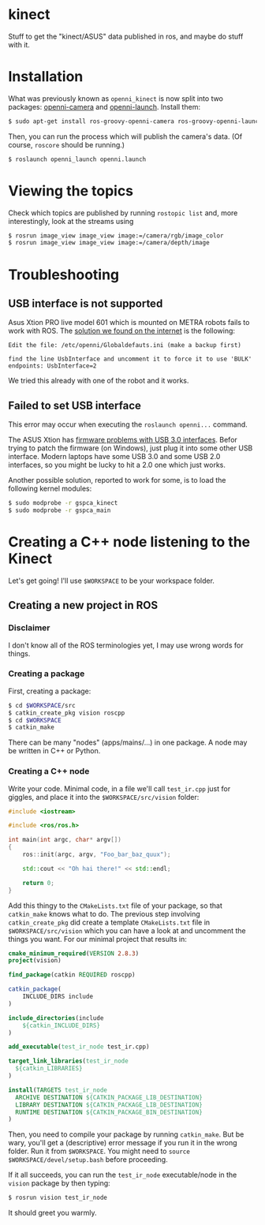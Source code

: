 kinect
======

Stuff to get the "kinect/ASUS" data published in ros, and maybe do stuff with it.

Installation
============

What was previously known as `openni_kinect` is now split into two packages: [openni-camera](http://www.ros.org/wiki/openni_camera) and [openni-launch](http://www.ros.org/wiki/openni_launch).
Install them:

```bash
$ sudo apt-get install ros-groovy-openni-camera ros-groovy-openni-launch
```

Then, you can run the process which will publish the camera's data. (Of course, `roscore` should be running.)

```bash
$ roslaunch openni_launch openni.launch
```

Viewing the topics
==================

Check which topics are published by running `rostopic list` and, more interestingly, look at the streams using

```bash
$ rosrun image_view image_view image:=/camera/rgb/image_color
$ rosrun image_view image_view image:=/camera/depth/image
```

Troubleshooting
===============

USB interface is not supported
------------------------------

Asus Xtion PRO live model 601 which is mounted on METRA robots fails to work with ROS. The [solution we found on the internet](http://answers.ros.org/question/61211/problem-with-xtion-pro-live-and-openni_camera/) is the following:

    Edit the file: /etc/openni/Globaldefauts.ini (make a backup first)

    find the line UsbInterface and uncomment it to force it to use 'BULK' endpoints: UsbInterface=2

We tried this already with one of the robot and it works.


Failed to set USB interface
---------------------------

This error may occur when executing the `roslaunch openni...` command.

The ASUS Xtion has [firmware problems with USB 3.0 interfaces](http://reconstructme.net/2012/10/13/asus-xtion-usb-3-0-hotfix/).
Befor trying to patch the firmware (on Windows), just plug it into some other USB interface.
Modern laptops have some USB 3.0 and some USB 2.0 interfaces, so you might be lucky to hit a 2.0 one which just works.

Another possible solution, reported to work for some, is to load the following kernel modules:

```bash
$ sudo modprobe -r gspca_kinect
$ sudo modprobe -r gspca_main
```


Creating a C++ node listening to the Kinect
===========================================
Let's get going!
I'll use `$WORKSPACE` to be your workspace folder.

Creating a new project in ROS
-----------------------------

### Disclaimer
I don't know all of the ROS terminologies yet, I may use wrong words for things.

### Creating a package
First, creating a package:

```bash
$ cd $WORKSPACE/src
$ catkin_create_pkg vision roscpp
$ cd $WORKSPACE
$ catkin_make
```

There can be many "nodes" (apps/mains/...) in one package.
A node may be written in C++ or Python.

### Creating a C++ node
Write your code. Minimal code, in a file we'll call `test_ir.cpp` just for giggles, and place it into the `$WORKSPACE/src/vision` folder:

```cpp
#include <iostream>

#include <ros/ros.h>

int main(int argc, char* argv[])
{
    ros::init(argc, argv, "Foo_bar_baz_quux");

    std::cout << "Oh hai there!" << std::endl;

    return 0;
}
```

Add this thingy to the `CMakeLists.txt` file of your package, so that `catkin_make` knows what to do.
The previous step involving `catkin_create_pkg` did create a template `CMakeLists.txt` file in `$WORKSPACE/src/vision`
which you can have a look at and uncomment the things you want. For our minimal project that
results in:

```cmake
cmake_minimum_required(VERSION 2.8.3)
project(vision)

find_package(catkin REQUIRED roscpp)

catkin_package(
    INCLUDE_DIRS include
)

include_directories(include
    ${catkin_INCLUDE_DIRS}
)

add_executable(test_ir_node test_ir.cpp)

target_link_libraries(test_ir_node
  ${catkin_LIBRARIES}
)

install(TARGETS test_ir_node
  ARCHIVE DESTINATION ${CATKIN_PACKAGE_LIB_DESTINATION}
  LIBRARY DESTINATION ${CATKIN_PACKAGE_LIB_DESTINATION}
  RUNTIME DESTINATION ${CATKIN_PACKAGE_BIN_DESTINATION}
)
```

Then, you need to compile your package by running `catkin_make`. But be wary, you'll get a (descriptive) error
message if you run it in the wrong folder. Run it from `$WORKSPACE`.
You might need to `source $WORKSPACE/devel/setup.bash` before proceeding.

If it all succeeds, you can run the `test_ir_node` executable/node in the `vision` package by then typing:

```bash
$ rosrun vision test_ir_node
```

It should greet you warmly.
